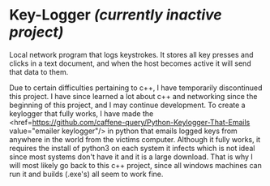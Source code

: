 # Key-Logger <i>(currently inactive project)</i>
Local network program that logs keystrokes.
It stores all key presses and clicks in a text document, and when the host becomes active it will send that data to them.

Due to certain difficulties pertaining to c++, I have temporarily discontinued this project. I have since learned a lot about c++ and networking since the beginning of this project, and I may continue development. To create a keylogger that fully works, I have made the <href=https://github.com/caffene-query/Python-Keylogger-That-Emails value="emailer keylogger"/> in python that emails logged keys from anywhere in the world from the victims computer. Although it fully works, it requires the install of python3 on each system it infects which is not ideal since most systems don't have it and it is a large download. That is why I will most likely go back to this c++ project, since all windows machines can run it and builds (.exe's) all seem to work fine.
